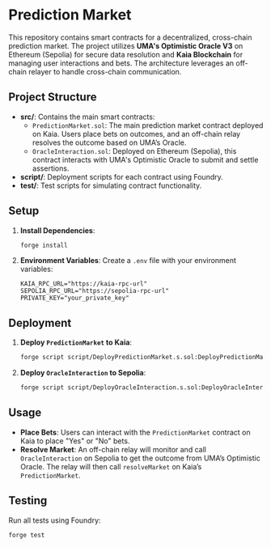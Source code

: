 # Prediction Market

This repository contains smart contracts for a decentralized, cross-chain prediction market. The project utilizes **UMA's Optimistic Oracle V3** on Ethereum (Sepolia) for secure data resolution and **Kaia Blockchain** for managing user interactions and bets. The architecture leverages an off-chain relayer to handle cross-chain communication.

## Project Structure

- **src/**: Contains the main smart contracts:
  - `PredictionMarket.sol`: The main prediction market contract deployed on Kaia. Users place bets on outcomes, and an off-chain relay resolves the outcome based on UMA’s Oracle.
  - `OracleInteraction.sol`: Deployed on Ethereum (Sepolia), this contract interacts with UMA's Optimistic Oracle to submit and settle assertions.
- **script/**: Deployment scripts for each contract using Foundry.
- **test/**: Test scripts for simulating contract functionality.

## Setup

1. **Install Dependencies**:
   ```bash
   forge install
   ```

2. **Environment Variables**:
   Create a `.env` file with your environment variables:
   ```plaintext
   KAIA_RPC_URL="https://kaia-rpc-url"
   SEPOLIA_RPC_URL="https://sepolia-rpc-url"
   PRIVATE_KEY="your_private_key"
   ```

## Deployment

1. **Deploy `PredictionMarket` to Kaia**:
   ```bash
   forge script script/DeployPredictionMarket.s.sol:DeployPredictionMarket --rpc-url $KAIA_RPC_URL --private-key $PRIVATE_KEY --broadcast
   ```

2. **Deploy `OracleInteraction` to Sepolia**:
   ```bash
   forge script script/DeployOracleInteraction.s.sol:DeployOracleInteraction --rpc-url $SEPOLIA_RPC_URL --private-key $PRIVATE_KEY --broadcast
   ```

## Usage

- **Place Bets**: Users can interact with the `PredictionMarket` contract on Kaia to place "Yes" or "No" bets.
- **Resolve Market**: An off-chain relay will monitor and call `OracleInteraction` on Sepolia to get the outcome from UMA’s Optimistic Oracle. The relay will then call `resolveMarket` on Kaia’s `PredictionMarket`.

## Testing

Run all tests using Foundry:
```bash
forge test
```

